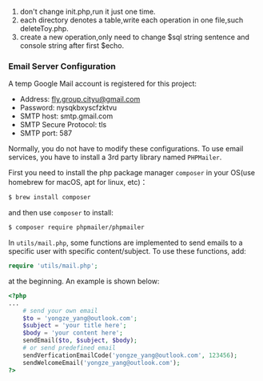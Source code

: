 1. don't change init.php,run it just one time.
2. each directory denotes a table,write each operation in one file,such deleteToy.php.
3. create a new operation,only need to change $sql string sentence and console string after first $echo. 


### Email Server Configuration

A temp Google Mail account is registered for this project:

- Address: fly.group.cityu@gmail.com
- Password: nysqkbxyscfzktvu
- SMTP host: smtp.gmail.com
- SMTP Secure Protocol: tls
- SMTP port: 587

Normally, you do not have to modify these configurations. To use email services, you have to install a 3rd party library named `PHPMailer`.

First you need to install the php package manager `composer` in your OS(use homebrew for macOS, apt for linux, etc)：

```bash
$ brew install composer
```

and then use `composer` to install:

```bash
$ composer require phpmailer/phpmailer
```

In `utils/mail.php`, some functions are implemented to send emails to a specific user with specific content/subject. To use these functions, add:

```php
require 'utils/mail.php';
```

at the beginning. An example is shown below:

```php
<?php
...
    # send your own email
    $to = 'yongze_yang@outlook.com';
    $subject = 'your title here';
    $body = 'your content here';
    sendEmail($to, $subject, $body);
    # or send predefined email
    sendVerficationEmailCode('yongze_yang@outlook.com', 123456);
    sendWelcomeEmail('yongze_yang@outlook.com');
?>
```